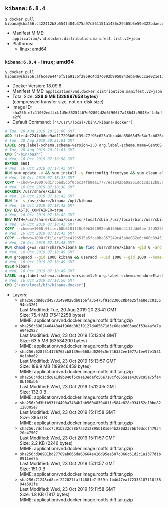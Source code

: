 ## `kibana:6.8.4`

```console
$ docker pull kibana@sha256:c422412b8b554f484b375a97c561151a1456c29465b6e59e322bdaecc8ad7d85
```

-	Manifest MIME: `application/vnd.docker.distribution.manifest.list.v2+json`
-	Platforms:
	-	linux; amd64

### `kibana:6.8.4` - linux; amd64

```console
$ docker pull kibana@sha256:af6ce0e4445f51a9136f2959c4dd7c093b9950843eba466ccae021e17cdcd9da
```

-	Docker Version: 18.09.6
-	Manifest MIME: `application/vnd.docker.distribution.manifest.v2+json`
-	Total Size: **328.9 MB (328897658 bytes)**  
	(compressed transfer size, not on-disk size)
-	Image ID: `sha256:e7c11052ed4fcb1d5e85254467e92804d2d6f906f7a48643c9848effa6cfa2f8`
-	Default Command: `["\/usr\/local\/bin\/kibana-docker"]`

```dockerfile
# Tue, 20 Aug 2019 20:21:00 GMT
ADD file:4e7247c06de9ad117293b6bf39c77f96c623a1bca4da35068d7e64c7cb826c08 in / 
# Tue, 20 Aug 2019 20:21:01 GMT
LABEL org.label-schema.schema-version=1.0 org.label-schema.name=CentOS Base Image org.label-schema.vendor=CentOS org.label-schema.license=GPLv2 org.label-schema.build-date=20190801
# Tue, 20 Aug 2019 20:21:01 GMT
CMD ["/bin/bash"]
# Wed, 16 Oct 2019 07:16:58 GMT
EXPOSE 5601
# Wed, 16 Oct 2019 07:17:43 GMT
RUN yum update -y && yum install -y fontconfig freetype && yum clean all
# Wed, 16 Oct 2019 07:18:37 GMT
COPY --chown=1000:0dir:6ed5c5f0cec34fb0ea17777ec1842ba0a261dd1cd312b83e8a417ed573c113d9 in /usr/share/kibana 
# Wed, 16 Oct 2019 07:18:38 GMT
WORKDIR /usr/share/kibana
# Wed, 16 Oct 2019 07:18:42 GMT
RUN ln -s /usr/share/kibana /opt/kibana
# Wed, 16 Oct 2019 07:18:42 GMT
ENV ELASTIC_CONTAINER=true
# Wed, 16 Oct 2019 07:18:42 GMT
ENV PATH=/usr/share/kibana/bin:/usr/local/sbin:/usr/local/bin:/usr/sbin:/usr/bin:/sbin:/bin
# Wed, 16 Oct 2019 07:18:43 GMT
COPY --chown=1000:0file:60b6181f28c99b362092ea6139b6d4112ddd0bef32d52563c33b26bdc2b51318 in /usr/share/kibana/config/kibana.yml 
# Wed, 16 Oct 2019 07:18:43 GMT
COPY --chown=1000:0file:af2bc419b515a5fca0bc857249c43a0e082e6cb60c394519993854e4bc8048ca in /usr/local/bin/ 
# Wed, 16 Oct 2019 07:18:48 GMT
RUN chmod g+ws /usr/share/kibana && find /usr/share/kibana -gid 0 -and -not -perm /g+w -exec chmod g+w {} \;
# Wed, 16 Oct 2019 07:18:49 GMT
RUN groupadd --gid 1000 kibana && useradd --uid 1000 --gid 1000 --home-dir /usr/share/kibana --no-create-home kibana
# Wed, 16 Oct 2019 07:18:49 GMT
USER kibana
# Wed, 16 Oct 2019 07:18:49 GMT
LABEL org.label-schema.schema-version=1.0 org.label-schema.vendor=Elastic org.label-schema.name=kibana org.label-schema.version=6.8.4 org.label-schema.url=https://www.elastic.co/products/kibana org.label-schema.vcs-url=https://github.com/elastic/kibana org.label-schema.license=Elastic License license=Elastic License
# Wed, 16 Oct 2019 07:18:50 GMT
CMD ["/usr/local/bin/kibana-docker"]
```

-	Layers:
	-	`sha256:d8d02d45731499028db01b6fa35475f91d230628b4e25fab8e3c015594dc3261`  
		Last Modified: Tue, 20 Aug 2019 20:23:41 GMT  
		Size: 75.4 MB (75412258 bytes)  
		MIME: application/vnd.docker.image.rootfs.diff.tar.gzip
	-	`sha256:6962446443a4f96dd8b2f9127d465671d3e60ea9603ae8f53e4afa7ae84e2927`  
		Last Modified: Wed, 23 Oct 2019 15:13:04 GMT  
		Size: 63.5 MB (63534200 bytes)  
		MIME: application/vnd.docker.image.rootfs.diff.tar.gzip
	-	`sha256:628f514176765cb8139ee668ad0200c5e746332ee1077a1ee97e15310e1bba62`  
		Last Modified: Wed, 23 Oct 2019 15:13:57 GMT  
		Size: 189.9 MB (189946459 bytes)  
		MIME: application/vnd.docker.image.rootfs.diff.tar.gzip
	-	`sha256:4dc1cdc8a1d9b840f5c9ae3edafc56e718cfc855a1e4309c95a75fa48b108ab6`  
		Last Modified: Wed, 23 Oct 2019 15:12:05 GMT  
		Size: 132.0 B  
		MIME: application/vnd.docker.image.rootfs.diff.tar.gzip
	-	`sha256:9d3bfb93ff4490a7484b7bb56048394011e584e828c934f52e10be82128305e7`  
		Last Modified: Wed, 23 Oct 2019 15:11:58 GMT  
		Size: 395.0 B  
		MIME: application/vnd.docker.image.rootfs.diff.tar.gzip
	-	`sha256:7dcfacc7c91b232c78b7a5212895b181de4b220d2376bf0dccf4793420e47507`  
		Last Modified: Wed, 23 Oct 2019 15:11:57 GMT  
		Size: 2.2 KB (2246 bytes)  
		MIME: application/vnd.docker.image.rootfs.diff.tar.gzip
	-	`sha256:d98901bd27789ab666da60664e416d95ea507c066c61d2c1a1377d1b0911ee7a`  
		Last Modified: Wed, 23 Oct 2019 15:11:57 GMT  
		Size: 151.0 B  
		MIME: application/vnd.docker.image.rootfs.diff.tar.gzip
	-	`sha256:71248cd8cef222027faf14881e7f559fc1b4d47eaf72333187f18f3894a592fe`  
		Last Modified: Wed, 23 Oct 2019 15:11:58 GMT  
		Size: 1.8 KB (1817 bytes)  
		MIME: application/vnd.docker.image.rootfs.diff.tar.gzip

